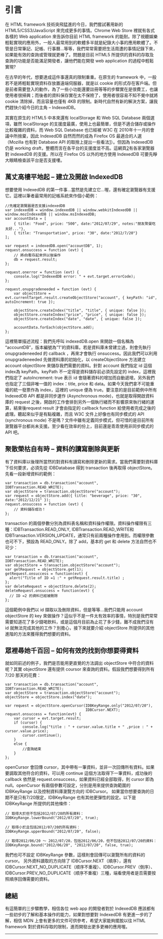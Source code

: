 # 引言

在 HTML framework 技術突飛猛進的今日，我們嘗試著用新的 HTML5/CSS3/JavaScript 來完成更多的事情。Chrome Web Store 裡就有各式各樣的 Web application 來告訴你目前 HTML framework 的能耐。除了視聽娛樂輕鬆實現的應用外，一般人最常用到的軟體多半就是紀錄大小事的應用軟體了。不管是日常筆記、記帳、行事曆…等等，我們常常需要把生活周遭的事情記錄下來，如果能有效的查詢或管理就更棒了。問題是目前 HTML5 所提供的資料的存取及查詢的功能是否能滿足開發者，讓他們能在開發 web application 的過程中輕鬆實現?

在古早的年代，想要達成這件事還真的限制重重。在原生的 framework 中，一般若不是將輕鬆實現資料存放置遠端伺服器，就是以 cookie 的形式存在客戶端。但是前者需要登入的動作，為了一些小功能還要註冊等等的步驟實在是很費工，也讓使用者很掃興；而後者的資料保存實在太不保險了，使用者很容易不知不覺中就將 cookie 清除掉，而且容量也僅有 4KB 的限制。新時代自然有新的解決方案，讓我們趕快介紹今日的主角 – IndexedDB。

其實在原生的 HTML5 中本來還有 localStorage 和 Web SQL Database 兩個選項，雖然 localStorage 的支援度最廣，使用上也最簡單，但是不適合儲存或操作比較複雜的資料，而 Web SQL Database 也已經被 W3C 在 2010年十一月的會議中所捨棄，因此 IndexedDB 自然而然的成為 Firefox OS 最適合的人選（Mozilla 也有對 Database API 的取捨上提出一些看法[1]）。但因為 IndexedDB 仍是 working draft，整體而言在各平台的支援度並不高。這網頁[2]有各家瀏覽器對 indexedDB 的支援。所以在 Firefox OS 以外的地方使用 IndexedDB 可要先睜大眼睛檢查該平台是否支援嘍。

## 萬丈高樓平地起 – 建立及開啟 IndexedDB

想要使用 IndexedDB 的第一件事…當然是先建立它…喔，還有確定瀏覽器有支援它。這裡以筆者最常用的記帳系統來作個小範例：

    //先確定瀏覽器是否支援indexedDB
    var indexedDB = window.indexedDB || window.webkitIndexedDB || window.mozIndexedDB || window.msIndexedDB;
    var accountData = [
        { title: "Food", price: "500", date:"2012/07/29", notes:"朋友聚餐吃太好..."},
        { title: "Transportation", price: "30", date:"2012/7/20"}
    ];
     
    var request = indexedDB.open("accountDB", 1);  
    request.onsuccess = function (evt) {
        // 將db暫存起來供以後操作
        db = request.result;                                                            
    };
     
    request.onerror = function (evt) {
        console.log("IndexedDB error: " + evt.target.errorCode);
    };
     
    request.onupgradeneeded = function (evt) {                  
        var objectStore = evt.currentTarget.result.createObjectStore("account", { keyPath: "id", autoIncrement: true });
     
        objectStore.createIndex("title", "title", { unique: false });
        objectStore.createIndex("price", "price", { unique: false });
        objectStore.createIndex("date", "date", { unique: false });
     
        accountData.forEach(objectStore.add);
    };

這裡簡單描述流程：我們先呼叫 indexedDB.open 來開啟一個名稱為 “accountDB”，版本編號為”1″的資料庫。若是資料庫未曾建立過，則會先執行 onupgradeneeded 的 callback ，再來才會執行 onsuccess。因此我們可以利用 onupgradeneeded 先做資料庫的初始化，以 createObjectStore 方法建立 account objectStore 來儲存我們需要的資料。針對 account 我們指定 id 這個 index為 keyPath。keyPath 不一定得是資料儲存前必須先設定的 index，這裡我們指定了 autoIncrement: true 表示 id 會隨著資料的增加而自動遞增。另外我們也指定了三個非唯一值的 index：title, price 和 data。如果今天我們拿不可能重複的統一發票作為 index，這裡的 unique 便為 true。要注意的是目前範例中所有 IndexedDB API 都是非同步運作 (Asynchronous mode)，也就是取得開啟資料庫的 request 之後，開啟的工作會排到另外一個執行緒而不影響原來執行緒的運算，結束後request result 才會由指定的 callback function 給使用者完成之後的處理。聽起來似乎是有點複雜，而且 W3C 文件上好像也有同步模式的 API (synchronous mode) 不是嗎？文件中雖有定義同步模式，但可惜的是目前所有瀏覽器平台都尚未支援。至少看在效率的份上，目前還是乖乖使用非同步模式的 API 吧。

## 聚散榮枯自有時 – 資料的讀寫刪除與更新

有了資料庫以後理所當然的對資料有讀寫和刪除更新的需求。當我們需要對資料庫下任何要求，必須先從 IDBDatabase 得到 transaction 後再取得 objectStore。先看一段新增資料的範例：

    var transaction = db.transaction("account", IDBTransaction.READ_WRITE);
    var objectStore = transaction.objectStore("account");                    
    var request = objectStore.add({ title: "beverage", price: "30", date:"2012/12/21" });
    request.onsuccess = function (evt) {
        // 資料儲存成功！                          
    };

transaction 的兩個參數分別為資料表名稱和資料操作權限。資料操作權限有三種：IDBTransaction.READ_ONLY, IDBTransaction.READ_WRITE和IDBTransaction.VERSION_UPDATE，通常只有前兩種操作會用到。而權限參數也可不下，預設為 READ_ONLY。除了 add，基本的 get 和 delete 方法自然也不可少：

    var transaction = db.transaction("account", IDBTransaction.READ_WRITE);
    var objectStore = transaction.objectStore("account");
    var getRequest = objectStore.get(1);
    getRequest.onsuccess = function(evt) {  
      alert("Title of ID =1 :" + getRequest.result.title) ;
    };
    var deleteRequest = objectStore.delete(2);
    deleteRequest.onsuccess = function(evt) {  
      // ID =2 的資料已經被刪除
    };

這個範例中我們以 id 擷取以及刪除資料，但是等等…我們只能用 account objectStore 的 key 來做操作？這似乎不是一件太有效率的事情，特別是我們常常需要知道花了多少錢喝飲料，或是這個月目前為止花了多少錢，難不成我們沒有 id 就無法完成其他的工作？別擔心，接下來就要介紹 objectStore 所提供的其他進階的方法來獲得我們想要的資料。

## 眾裡尋她千百回 – 如何有效的找到你想要得資料

就如同前述的例子，我們是否能用更直覺的方法調出 objectStore 中符合的資料呢？其實 objectStore 還有提供 coursor 來查詢的資料。假設我們想要得到所有 7/20 那天的花費：

    var transaction = db.transaction("account", IDBTransaction.READ_WRITE);
    var objectStore = transaction.objectStore("account");
    objectStore = objectStore.index("date");
     
    var request = objectStore.openCursor(IDBKeyRange.only("2012/07/20"),
                                         IDBCursor.NEXT);
    request.onsuccess = function(evt) {  
        var cursor = evt.target.result;  
        if (cursor) {  
            console.log("title : " + cursor.value.title + " ,price : " + cursor.value.price);
            cursor.continue();  
        }  
        else {  
            //查詢結束  
        }  
    };

openCursor 會回傳 cursor，其中帶有一筆資料，並非一次回傳所有資料。如果要調取其他符合的資料，可以用 continue 這個方法取得下一筆資料，成功後的 callback 依然是 request.onsuccess，如果資料已經全部取得，則 cursor 即為 null。openCursor 有兩個參數可設定，分別是用來提供查詢範圍的 IDBKeyRange 以及控制資料庫瀏覽方向的 IDBCursor。
如果當你想要查詢的日期不是只有7/20限定，IDBKeyRange 也有其他更彈性的設定。以下是 IDBKeyRange 所提供的其他條件：

    // 取得大於但不包括2012/07/20的所有資料：
    IDBKeyRange.lowerBound("2012/07/20", true);  
     
    // 取得小於且包括2012/07/20的所有資料：
    IDBKeyRange.upperBound("2012/07/20", false);  
     
    // 取得2012/06/20 ～ 2012/07/20，包括2012/06/20，但不包括2012/07/20的資料：
    IDBKeyRange.bound("2012/06/20", "2012/07/20", false, true);

我們也可不設定 IDBKeyRange 參數，這樣則會回傳可以瀏覽所有的資料的 cursor。
另外資料讀取的方向除了 IDBCursor.NEXT（順序），還有 IDBCursor.NEXT_NO_DUPLICATE（顺序不重複）、IDBCursor.PREV（倒序）、IDBCursor.PREV_NO_DUPLICATE（顺序不重複）三種，端看使用者是否需要按照順序回傳需要的資料。

## 總結
有這簡單的三步驟教學，相信各位 web app 的開發者對於 IndexedDB 應該都有一些初步的了解和基本操作的能力，如果對想要對 IndexedDB 有更進一步的了解，相信 MDN 上會有更多的文件可供參考，希望大家能夠擺脫以往 HTML framework 對於資料存取的限制，進而開發出更多更棒的應用喔。

---

[1]: https://hacks.mozilla.org/2010/06/beyond-html5-database-apis-and-the-road-to-indexeddb/
[2]: http://caniuse.com/#search=indexedDB